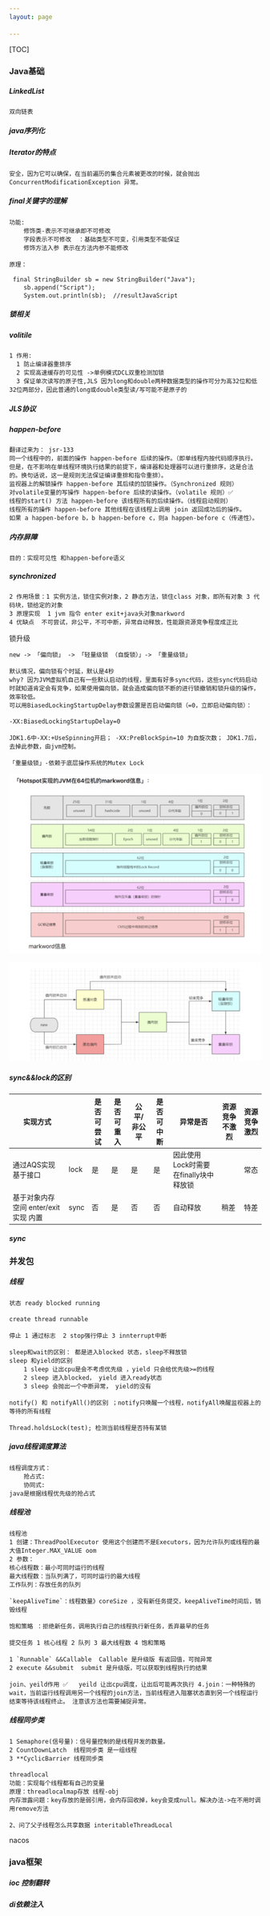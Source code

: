 ```yaml
---
layout: page

---
```


[TOC]

### Java基础

##### LinkedList

```
双向链表
```

##### java序列化

##### Iterator的特点

```
安全，因为它可以确保，在当前遍历的集合元素被更改的时候，就会抛出 ConcurrentModificationException 异常。
```

##### final关键字的理解

```
功能:
    修饰类-表示不可继承即不可修改  
    字段表示不可修改  ：基础类型不可变，引用类型不能保证
    修饰方法入参 表示在方法内参不能修改
    
原理：
```

```
 final StringBuilder sb = new StringBuilder("Java");
    sb.append("Script");
    System.out.println(sb);  //resultJavaScript
```

##### 锁相关

##### volitile

```
1 作用: 
  1 防止编译器重排序  
  2 实现高速缓存的可见性 ->单例模式DCL双重检测加锁
  3 保证单次读写的原子性,JLS 因为long和double两种数据类型的操作可分为高32位和低32位两部分，因此普通的long或double类型读/写可能不是原子的
```

##### JLS协议

##### happen-before

```
翻译过来为： jsr-133
同一个线程中的，前面的操作 happen-before 后续的操作。（即单线程内按代码顺序执行。但是，在不影响在单线程环境执行结果的前提下，编译器和处理器可以进行重排序，这是合法的。换句话说，这一是规则无法保证编译重排和指令重排）。
监视器上的解锁操作 happen-before 其后续的加锁操作。（Synchronized 规则）
对volatile变量的写操作 happen-before 后续的读操作。（volatile 规则）✅
线程的start() 方法 happen-before 该线程所有的后续操作。（线程启动规则）
线程所有的操作 happen-before 其他线程在该线程上调用 join 返回成功后的操作。
如果 a happen-before b，b happen-before c，则a happen-before c（传递性）。
```

##### 内存屏障

```
目的：实现可见性 和happen-before语义
```



##### synchronized

```
2 作用场景：1 实例方法，锁住实例对象，2 静态方法，锁住class 对象，即所有对象 3 代码块，锁给定的对象
3 原理实现  1 jvm 指令 enter exit+java头对象markword 
4 优缺点  不可尝试，非公平，不可中断，异常自动释放，性能跟资源竞争程度成正比
```

锁升级

```
new -> 「偏向锁」 -> 「轻量级锁 （自旋锁）」-> 「重量级锁」

默认情况，偏向锁有个时延，默认是4秒
why? 因为JVM虚拟机自己有一些默认启动的线程，里面有好多sync代码，这些sync代码启动时就知道肯定会有竞争，如果使用偏向锁，就会造成偏向锁不断的进行锁撤销和锁升级的操作，效率较低。
可以用BiasedLockingStartupDelay参数设置是否启动偏向锁（=0，立即启动偏向锁）：

-XX:BiasedLockingStartupDelay=0

JDK1.6中-XX:+UseSpinning开启； -XX:PreBlockSpin=10 为自旋次数； JDK1.7后，去掉此参数，由jvm控制。

「重量级锁」-依赖于底层操作系统的Mutex Lock
```

![image-20210512184506524](../images/image-20210512184506524.png)

![image-20210512184448099](../images/image-20210512184448099.png)



##### sync&&lock的区别

| 实现方式                              |      | 是否可尝试 | 是否可重入 | 公平/非公平 | 是否可中断 | 异常是否                              | 资源竞争不激烈 | 资源竞争激烈 |
| ------------------------------------- | ---- | ---------- | ---------- | ----------- | ---------- | ------------------------------------- | -------------- | ------------ |
| 通过AQS实现 基于接口                  | lock | 是         | 是         | 是          | 是         | 因此使用Lock时需要在finally块中释放锁 |                | 常态         |
| 基于对象内存空间  enter/exit实现 内置 | sync | 否         | 是         | 否          | 否         | 自动释放                              | 稍差           | 特差         |

##### sync

### 并发包

##### 线程

```
状态 ready blocked running

create thread runnable

停止 1 通过标志  2 stop强行停止 3 innterrupt中断

sleep和wait的区别： 都是进入blocked 状态，sleep不释放锁
sleep 和yield的区别
	1 sleep 让出cpu是会不考虑优先级 ，yield 只会给优先级>=的线程
	2 sleep 进入blocked， yield 进入ready状态
	3 sleep 会抛出一个中断异常， yield的没有
	
notify() 和 notifyAll()的区别 ；notify只唤醒一个线程，notifyAll唤醒监视器上的等待的所有线程

Thread.holdsLock(test); 检测当前线程是否持有某锁

```



##### java线程调度算法

```
线程调度方式：
	抢占式:
	协同式:
java是根据线程优先级的抢占式
```



##### 线程池

```
线程池
1 创建：ThreadPoolExecutor 使用这个创建而不是Executors，因为允许队列或线程的最大值Integer.MAX_VALUE oom
2 参数：
核心线程数：最小可同时运行的线程
最大线程数：当队列满了，可同时运行的最大线程
工作队列：存放任务的队列

`keepAliveTime`：线程数量》coreSize ，没有新任务提交，keepAliveTime时间后，销毁线程

饱和策略 ：拒绝新任务，调用执行自己的线程执行新任务，丢弃最早的任务

提交任务 1 核心线程 2 队列 3 最大线程数 4 饱和策略

1 `Runnable` &&Callable  Callable 是升级版 有返回值，可抛异常
2 execute &&submit  submit 是升级版，可以获取到线程执行的结果

join、yeild作用 ✅   yeild 让出cpu调度，让出后可能再次执行 4.join：一种特殊的wait，当前运行线程调用另一个线程的join方法，当前线程进入阻塞状态直到另一个线程运行结束等待该线程终止。 注意该方法也需要捕捉异常。
```

##### 线程同步类

```
1 Semaphore(信号量)：信号量控制的是线程并发的数量。
2 CountDownLatch  线程同步类 是一组线程
3 **CyclicBarrier 线程同步类

threadlocal
功能：实现每个线程都有自己的变量
原理：threadlocalmap存放 线程-obj
内存泄露问题：key存放的是弱引用，会内存回收掉，key会变成null。解决办法->在不用时调用remove方法

2、问了父子线程怎么共享数据 interitableThreadLocal
```



nacos

### java框架

##### ioc  控制翻转

##### di依赖注入

